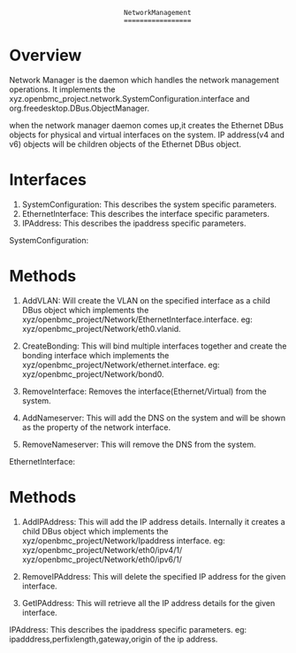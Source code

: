                                  NetworkManagement
                                 =================
Overview
=========
Network Manager is the daemon which handles the network management operations.
It implements the xyz.openbmc_project.network.SystemConfiguration.interface
and org.freedesktop.DBus.ObjectManager.

when the network manager daemon comes up,it creates the Ethernet DBus objects
for physical and virtual interfaces on the system.
IP address(v4 and v6) objects will be children objects of the
Ethernet DBus object.

Interfaces
==========

1. SystemConfiguration: This describes the system specific parameters.
2. EthernetInterface: This describes the interface specific parameters.
3. IPAddress: This describes the ipaddress specific parameters.

SystemConfiguration:

Methods
=======
1. AddVLAN: Will create the VLAN on the specified interface as a child DBus object
   which implements the xyz/openbmc_project/Network/EthernetInterface.interface.
   eg: xyz/openbmc_project/Network/eth0.vlanid.

2. CreateBonding: This will bind multiple interfaces together and create the 
   bonding interface which implements the xyz/openbmc_project/Network/ethernet.interface.
   eg: xyz/openbmc_project/Network/bond0.

3. RemoveInterface: Removes the interface(Ethernet/Virtual) from the system.	

4. AddNameserver: This will add the DNS on the system
   and will be shown as the property of the network interface.

5. RemoveNameserver: This will remove the DNS from the system.

EthernetInterface:

Methods
=======
1. AddIPAddress: This will add the IP address details.
   Internally it creates a child DBus object which implements the 
   xyz/openbmc_project/Network/Ipaddress interface.
   eg: xyz/openbmc_project/Network/eth0/ipv4/1/
        xyz/openbmc_project/Network/eth0/ipv6/1/

2. RemoveIPAddress: This will delete the specified IP address 
   for the given interface.

3. GetIPAddress: This will retrieve all the IP address details 
   for the given interface.

IPAddress: This describes the ipaddress specific parameters.
           eg: ipadddress,perfixlength,gateway,origin of the ip address.
